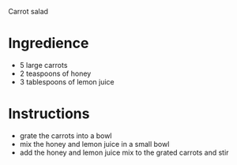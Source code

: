 Carrot salad

# Ingredience
- 5 large carrots
- 2 teaspoons of honey
- 3 tablespoons of lemon juice

# Instructions

- grate the carrots into a bowl
- mix the honey and lemon juice in a small bowl
- add the honey and lemon juice mix to the grated carrots and stir

